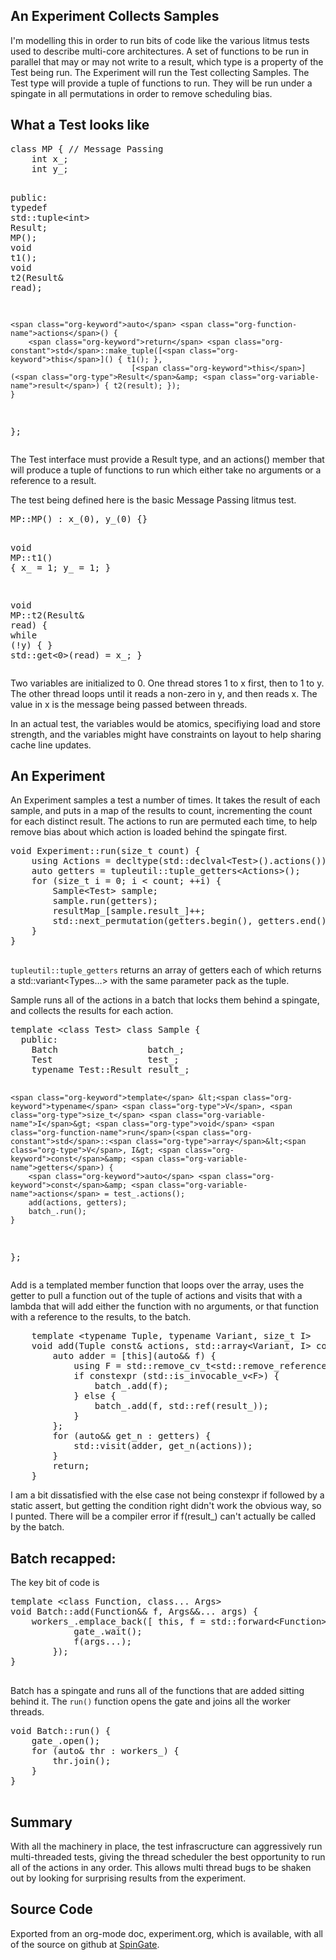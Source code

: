 <html><body><div id="outline-container-org43806e8" class="outline-2">
<h2 id="org43806e8">An Experiment Collects Samples</h2>
<div class="outline-text-2" id="text-org43806e8">
 I'm modelling this in order to run bits of code like the various litmus tests used to describe multi-core architectures. A set of functions to be run in parallel that may or may not write to a result, which type is a property of the Test being run. The Experiment will run the Test collecting Samples. The Test type will provide a tuple of functions to run. They will be run under a spingate in all permutations in order to remove scheduling bias. 
</div>
</div>

<div id="outline-container-org699e7ae" class="outline-2">
<h2 id="org699e7ae">What a Test looks like</h2>
<div class="outline-text-2" id="text-org699e7ae">
<div class="org-src-container">
<pre class="src src-C++"><span class="org-keyword">class</span> <span class="org-type">MP</span> { <span class="org-comment-delimiter">// </span><span class="org-comment">Message Passing</span>
    <span class="org-type">int</span> <span class="org-variable-name">x_</span>;
    <span class="org-type">int</span> <span class="org-variable-name">y_</span>;

  <span class="org-keyword">public</span>:
    <span class="org-keyword">typedef</span> <span class="org-constant">std</span>::<span class="org-type">tuple</span>&lt;<span class="org-type">int</span>&gt; <span class="org-type">Result</span>;
    <span class="org-function-name">MP</span>();
    <span class="org-type">void</span> <span class="org-function-name">t1</span>();
    <span class="org-type">void</span> <span class="org-function-name">t2</span>(<span class="org-type">Result</span>&amp; <span class="org-variable-name">read</span>);

    <span class="org-keyword">auto</span> <span class="org-function-name">actions</span>() {
        <span class="org-keyword">return</span> <span class="org-constant">std</span>::make_tuple([<span class="org-keyword">this</span>]() { t1(); },
                               [<span class="org-keyword">this</span>](<span class="org-type">Result</span>&amp; <span class="org-variable-name">result</span>) { t2(result); });
    }
};
</pre>
</div>

 The Test interface must provide a Result type, and an actions() member that will produce a tuple of functions to run which either take no arguments or a reference to a result. 

 The test being defined here is the basic Message Passing litmus test. 

<div class="org-src-container">
<pre class="src src-C++"><span class="org-constant">MP</span>::<span class="org-function-name">MP</span>() : x_(0), y_(0) {}

<span class="org-type">void</span> <span class="org-constant">MP</span>::<span class="org-function-name">t1</span>() {
    x_ = 1;
    y_ = 1;
}

<span class="org-type">void</span> <span class="org-constant">MP</span>::<span class="org-function-name">t2</span>(<span class="org-type">Result</span>&amp; <span class="org-variable-name">read</span>) {
    <span class="org-keyword">while</span> (<span class="org-negation-char">!</span>y) {
    }
    <span class="org-constant">std</span>::get&lt;0&gt;(read) = x_;
}
</pre>
</div>

 Two variables are initialized to 0. One thread stores 1 to x first, then to 1 to y. The other thread loops until it reads a non-zero in y, and then reads x. The value in x is the message being passed between threads. 

 In an actual test, the variables would be atomics, specifiying load and store strength, and the variables might have constraints on layout to help sharing cache line updates. 
</div>
</div>

<div id="outline-container-org991602e" class="outline-2">
<h2 id="org991602e">An Experiment</h2>
<div class="outline-text-2" id="text-org991602e">
 An Experiment samples a test a number of times. It takes the result of each sample, and puts in a map of the results to count, incrementing the count for each distinct result. The actions to run are permuted each time, to help remove bias about which action is loaded behind the spingate first. 

<div class="org-src-container">
<pre class="src src-C++"><span class="org-type">void</span> <span class="org-constant">Experiment</span>::<span class="org-function-name">run</span>(<span class="org-type">size_t</span> <span class="org-variable-name">count</span>) {
    <span class="org-keyword">using</span> <span class="org-type">Actions</span> = <span class="org-keyword">decltype</span>(<span class="org-constant">std</span>::declval&lt;Test&gt;().actions());
    <span class="org-keyword">auto</span> <span class="org-variable-name">getters</span> = <span class="org-constant">tupleutil</span>::tuple_getters&lt;<span class="org-type">Actions</span>&gt;();
    <span class="org-keyword">for</span> (<span class="org-type">size_t</span> <span class="org-variable-name">i</span> = 0; i &lt; count; ++i) {
        <span class="org-type">Sample</span>&lt;Test&gt; <span class="org-variable-name">sample</span>;
        sample.run(getters);
        resultMap_[sample.result_]++;
        <span class="org-constant">std</span>::next_permutation(getters.begin(), getters.end());
    }
}

</pre>
</div>
 <code>tupleutil::tuple_getters</code> returns an array of getters each of which returns a std::variant&lt;Types…&gt; with the same parameter pack as the tuple. 

 Sample runs all of the actions in a batch that locks them behind a spingate, and collects the results for each action. 

<div class="org-src-container">
<pre class="src src-C++"><span class="org-keyword">template</span> &lt;<span class="org-keyword">class</span> <span class="org-type">Test</span>&gt; <span class="org-keyword">class</span> <span class="org-type">Sample</span> {
  <span class="org-keyword">public</span>:
    <span class="org-type">Batch</span>                 <span class="org-variable-name">batch_</span>;
    <span class="org-type">Test</span>                  <span class="org-variable-name">test_</span>;
    <span class="org-keyword">typename</span> <span class="org-constant">Test</span>::<span class="org-type">Result</span> <span class="org-variable-name">result_</span>;

    <span class="org-keyword">template</span> &lt;<span class="org-keyword">typename</span> <span class="org-type">V</span>, <span class="org-type">size_t</span> <span class="org-variable-name">I</span>&gt; <span class="org-type">void</span> <span class="org-function-name">run</span>(<span class="org-constant">std</span>::<span class="org-type">array</span>&lt;<span class="org-type">V</span>, I&gt; <span class="org-keyword">const</span>&amp; <span class="org-variable-name">getters</span>) {
        <span class="org-keyword">auto</span> <span class="org-keyword">const</span>&amp; <span class="org-variable-name">actions</span> = test_.actions();
        add(actions, getters);
        batch_.run();
    }
};
</pre>
</div>

 Add is a templated member function that loops over the array, uses the getter to pull a function out of the tuple of actions and visits that with a lambda that will add either the function with no arguments, or that function with a reference to the results, to the batch. 

<div class="org-src-container">
<pre class="src src-C++">    <span class="org-keyword">template</span> &lt;<span class="org-keyword">typename</span> <span class="org-type">Tuple</span>, <span class="org-keyword">typename</span> <span class="org-type">Variant</span>, <span class="org-type">size_t</span> <span class="org-variable-name">I</span>&gt;
    <span class="org-type">void</span> <span class="org-function-name">add</span>(<span class="org-type">Tuple</span> <span class="org-keyword">const</span>&amp; <span class="org-variable-name">actions</span>, <span class="org-constant">std</span>::<span class="org-type">array</span>&lt;<span class="org-type">Variant</span>, I&gt; <span class="org-keyword">const</span>&amp; <span class="org-variable-name">getters</span>) {
        <span class="org-keyword">auto</span> <span class="org-variable-name">adder</span> = [<span class="org-keyword">this</span>](<span class="org-keyword">auto</span>&amp;&amp; <span class="org-variable-name">f</span>) {
            <span class="org-keyword">using</span> <span class="org-type">F</span> = <span class="org-constant">std</span>::<span class="org-type">remove_cv_t</span>&lt;<span class="org-constant">std</span>::<span class="org-type">remove_reference_t</span>&lt;<span class="org-keyword">decltype</span>(f)&gt;&gt;;
            <span class="org-keyword">if</span> <span class="org-keyword">constexpr</span> (<span class="org-constant">std</span>::<span class="org-type">is_invocable_v</span>&lt;<span class="org-type">F</span>&gt;) {
                batch_.add(f);
            } <span class="org-keyword">else</span> {
                batch_.add(f, <span class="org-constant">std</span>::ref(result_));
            }
        };
        <span class="org-keyword">for</span> (<span class="org-keyword">auto</span>&amp;&amp; <span class="org-variable-name">get_n</span> : getters) {
            <span class="org-constant">std</span>::visit(adder, get_n(actions));
        }
        <span class="org-keyword">return</span>;
    }
</pre>
</div>

 I am a bit dissatisfied with the else case not being constexpr if followed by a static assert, but getting the condition right didn't work the obvious way, so I punted. There will be a compiler error if f(result_) can't actually be called by the batch. 
</div>
</div>

<div id="outline-container-org3e10cba" class="outline-2">
<h2 id="org3e10cba">Batch recapped:</h2>
<div class="outline-text-2" id="text-org3e10cba">
 The key bit of code is 

<div class="org-src-container">
<pre class="src src-C++"><span class="org-keyword">template</span> &lt;<span class="org-keyword">class</span> <span class="org-type">Function</span>, <span class="org-keyword">class</span><span class="org-function-name">...</span> <span class="org-type">Args</span>&gt;
<span class="org-type">void</span> <span class="org-constant">Batch</span>::<span class="org-function-name">add</span>(<span class="org-type">Function</span>&amp;&amp; <span class="org-variable-name">f</span>, <span class="org-type">Args</span>&amp;&amp;<span class="org-function-name">...</span> <span class="org-variable-name">args</span>) {
    workers_.emplace_back([ <span class="org-keyword">this</span>, <span class="org-variable-name">f</span> = <span class="org-constant">std</span>::forward&lt;<span class="org-type">Function</span>&gt;(f), <span class="org-constant">args</span><span class="org-function-name">...</span> ]() {
            gate_.wait();
            f(args<span class="org-function-name">...</span>);
        });
}

</pre>
</div>

 Batch has a spingate and runs all of the functions that are added sitting behind it. The <code>run()</code> function opens the gate and joins all the worker threads. 

<div class="org-src-container">
<pre class="src src-C++"><span class="org-type">void</span> <span class="org-constant">Batch</span>::<span class="org-function-name">run</span>() {
    gate_.open();
    <span class="org-keyword">for</span> (<span class="org-keyword">auto</span>&amp; <span class="org-variable-name">thr</span> : workers_) {
        thr.join();
    }
}

</pre>
</div>
</div>
</div>

<div id="outline-container-orge172530" class="outline-2">
<h2 id="orge172530">Summary</h2>
<div class="outline-text-2" id="text-orge172530">
 With all the machinery in place, the test infrascructure can aggressively run multi-threaded tests, giving the thread scheduler the best opportunity to run all of the actions in any order. This allows multi thread bugs to be shaken out by looking for surprising results from the experiment. 
</div>
</div>

<div id="outline-container-orgc9ec895" class="outline-2">
<h2 id="orgc9ec895">Source Code</h2>
<div class="outline-text-2" id="text-orgc9ec895">
 Exported from an org-mode doc, experiment.org, which is available, with all of the source on github at <a href="https://github.com/steve-downey/spingate">SpinGate</a>. 
</div>
</div></body></html>